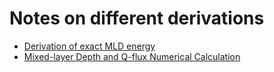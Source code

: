 # Notes on different derivations
- [Derivation of exact MLD energy](https://www.sharelatex.com/read/xqqjhbzxnqvb)
- [Mixed-layer Depth and Q-flux Numerical Calculation](https://www.sharelatex.com/read/ywkvvgyzbmfn)




